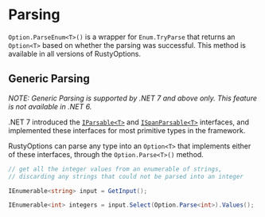 # Parsing

`Option.ParseEnum<T>()` is a wrapper for `Enum.TryParse` that returns an `Option<T>` based on whether the parsing was successful.
This method is available in all versions of RustyOptions.

## Generic Parsing

_NOTE: Generic Parsing is supported by .NET 7 and above only. This feature is not available in .NET 6._

.NET 7 introduced the [`IParsable<T>`](https://learn.microsoft.com/en-us/dotnet/api/system.iparsable-1?view=net-7.0) and
[`ISpanParsable<T>`](https://learn.microsoft.com/en-us/dotnet/api/system.ispanparsable-1?view=net-7.0) interfaces, and implemented
these interfaces for most primitive types in the framework.

RustyOptions can parse any type into an `Option<T>` that implements either of these interfaces, through the `Option.Parse<T>()` method.

```csharp
// get all the integer values from an enumerable of strings, 
// discarding any strings that could not be parsed into an integer

IEnumerable<string> input = GetInput();

IEnumerable<int> integers = input.Select(Option.Parse<int>).Values();
```
